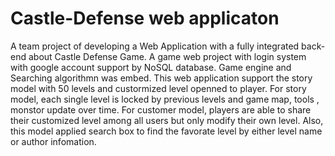 # Castle-Defense web applicaton 
A team project of developing a Web Application with a fully integrated back-end about Castle Defense Game.
A game web project with login system with google account support by NoSQL database.
Game engine and Searching algorithmn was embed.
This web application support the story model with 50 levels and custormized level openned to player.
For story model, each single level is locked by previous levels and game map, tools , monstor update over time.
For customer model, players are able to share their customized level among all users but only modify their own level. 
Also, this model applied search box to find the favorate level by either level name or author infomation.
